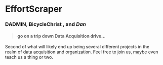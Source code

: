 # **EffortScraper**
### DADMIN, BicycleChrist , and _Dan_
>#### go on a trip down Data Acquisition drive...

Second of what will likely end up being several different projects 
in the realm of data acquisition and organization.
Feel free to join us, maybe even teach us a thing or two. 
